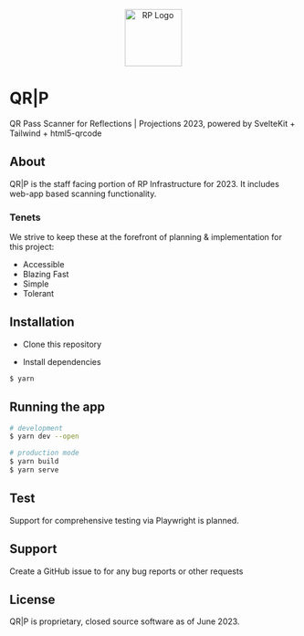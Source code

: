 <p align="center">
  <a href="http://nestjs.com/" target="blank"><img src="https://avatars.githubusercontent.com/u/25068122?s=200&v=4" width="100" alt="RP Logo" /></a>
</p>

# QR|P 

QR Pass Scanner for Reflections | Projections 2023, powered by SvelteKit + Tailwind + html5-qrcode

## About

QR|P is the staff facing portion of RP Infrastructure for 2023. It includes web-app based scanning functionality.

### Tenets

We strive to keep these at the forefront of planning & implementation for this project:

- Accessible
- Blazing Fast
- Simple
- Tolerant

## Installation

- Clone this repository

- Install dependencies

```bash
$ yarn
```

## Running the app

```bash
# development
$ yarn dev --open

# production mode
$ yarn build
$ yarn serve
```

## Test

Support for comprehensive testing via Playwright is planned.

## Support

Create a GitHub issue to for any bug reports or other requests

## License

QR|P is proprietary, closed source software as of June 2023.
